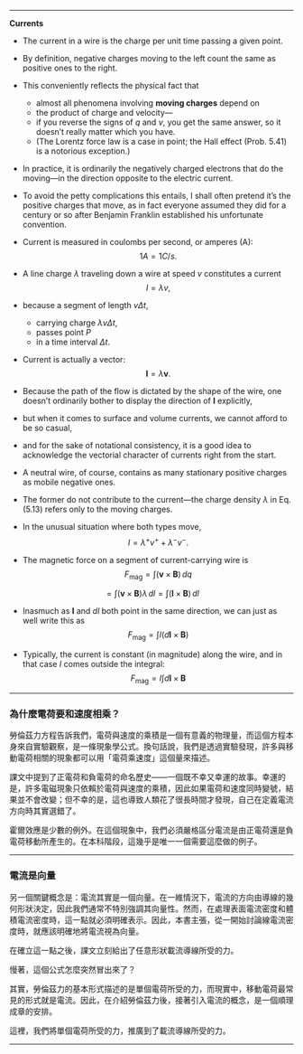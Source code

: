 

---

**Currents**  
- The current in a wire is the charge per unit time passing a given point. 
- By definition, negative charges moving to the left count the same as positive ones to the right. 
- This conveniently reflects the physical fact that 
  - almost all phenomena involving **moving charges** depend on 
  - the product of charge and velocity—
  - if you reverse the signs of $q$ and $v$, you get the same answer, so it doesn’t really matter which you have.
  - (The Lorentz force law is a case in point; the Hall effect (Prob. 5.41) is a notorious exception.) 
- In practice, it is ordinarily the negatively charged electrons that do the moving—in the direction opposite to the electric current. 
- To avoid the petty complications this entails, I shall often pretend it’s the positive charges that move, as in fact everyone assumed they did for a century or so after Benjamin Franklin established his unfortunate convention.  

- Current is measured in coulombs per second, or amperes (A):  
$$
1 A = 1 C / s.
$$  

- A line charge $\lambda$ traveling down a wire at speed $v$ constitutes a current  
$$
I = \lambda v, \tag{5.13}
$$  

- because a segment of length $v \Delta t$, 
  - carrying charge $\lambda v \Delta t$, 
  - passes point $P$ 
  - in a time interval $\Delta t$. 
- Current is actually a vector:  
$$
\mathbf{I} = \lambda \mathbf{v}. \tag{5.14}
$$  

- Because the path of the flow is dictated by the shape of the wire, one doesn’t ordinarily bother to display the direction of $\mathbf{I}$ explicitly, 
- but when it comes to surface and volume currents, we cannot afford to be so casual, 
- and for the sake of notational consistency, it is a good idea to acknowledge the vectorial character of currents right from the start.  

- A neutral wire, of course, contains as many stationary positive charges as mobile negative ones. 
- The former do not contribute to the current—the charge density $\lambda$ in Eq. (5.13) refers only to the moving charges. 
- In the unusual situation where both types move,  
$$
I = \lambda^+ v^+ + \lambda^- v^-.
$$  

- The magnetic force on a segment of current-carrying wire is  
$$
F_{\text{mag}} = \int ( \mathbf{v} \times \mathbf{B} ) \, dq 
$$

$$
= \int ( \mathbf{v} \times \mathbf{B} ) \lambda \, dl = \int ( \mathbf{I} \times \mathbf{B} ) \, dl \tag{5.15}
$$  

- Inasmuch as $\mathbf{I}$ and $dl$ both point in the same direction, we can just as well write this as  
$$
F_{\text{mag}} = \int I ( d\mathbf{l} \times \mathbf{B} ) \tag{5.16}
$$  

- Typically, the current is constant (in magnitude) along the wire, and in that case $I$ comes outside the integral:  
$$
F_{\text{mag}} = I \int d\mathbf{l} \times \mathbf{B} \tag{5.17}
$$  

---

### 為什麼電荷要和速度相乘？  

勞倫茲力方程告訴我們，電荷與速度的乘積是一個有意義的物理量，而這個方程本身來自實驗觀察，是一條現象學公式。換句話說，我們是透過實驗發現，許多與移動電荷相關的現象都可以用「電荷乘速度」這個量來描述。  

課文中提到了正電荷和負電荷的命名歷史——一個既不幸又幸運的故事。幸運的是，許多電磁現象只依賴於電荷與速度的乘積，因此如果電荷和速度同時變號，結果並不會改變；但不幸的是，這也導致人類花了很長時間才發現，自己在定義電流方向時其實選錯了。  

霍爾效應是少數的例外。在這個現象中，我們必須嚴格區分電流是由正電荷還是負電荷移動所產生的。在本科階段，這幾乎是唯一一個需要這麼做的例子。  

---

### 電流是向量  

另一個關鍵概念是：電流其實是一個向量。在一維情況下，電流的方向由導線的幾何形狀決定，因此我們通常不特別強調其向量性。然而，在處理表面電流密度和體積電流密度時，這一點就必須明確表示。因此，本書主張，從一開始討論線電流密度時，就應該明確地將電流視為向量。  

在確立這一點之後，課文立刻給出了任意形狀載流導線所受的力。  

慢著，這個公式怎麼突然冒出來了？  

其實，勞倫茲力的基本形式描述的是單個電荷所受的力，而現實中，移動電荷最常見的形式就是電流。因此，在介紹勞倫茲力後，接著引入電流的概念，是一個順理成章的安排。  

這裡，我們將單個電荷所受的力，推廣到了載流導線所受的力。  

---


